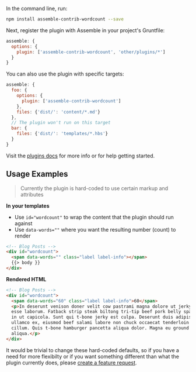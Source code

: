 In the command line, run:

```bash
npm install assemble-contrib-wordcount --save
```

Next, register the plugin with Assemble in your project's Gruntfile:

```js
assemble: {
  options: {
    plugin: ['assemble-contrib-wordcount', 'other/plugins/*']
  }
}
```
You can also use the plugin with specific targets:

```js
assemble: {
  foo: {
    options: {
      plugin: ['assemble-contrib-wordcount']
    },
    files: {'dist/': 'content/*.md'}
  },
  // The plugin won't run on this target
  bar: {
    files: {'dist/': 'templates/*.hbs'}
  }
}
```

Visit the [plugins docs](http://assemble.io/plugins/) for more info or for help getting started.


## Usage Examples

> Currently the plugin is hard-coded to use certain markup and attributes

**In your templates**

* Use `id="wordcount"` to wrap the content that the plugin should run against
* Use `data-words=""` where you want the resulting number (count) to render

```html
<!-- Blog Posts -->
<div id="wordcount">
  <span data-words="" class="label label-info"></span>
  {{> body }}
</div>
```

**Rendered HTML**

```html
<!-- Blog Posts -->
<div id="wordcount">
  <span data-words="60" class="label label-info">60</span>
  <p>In deserunt venison doner velit cow pastrami magna dolore ut jerky proident
  esse laborum. Fatback strip steak biltong tri-tip beef pork belly spare ribs
  in ut capicola. Sunt qui t-bone jerky est culpa. Deserunt duis adipisicing
  ullamco ex, eiusmod beef salami labore non chuck occaecat tenderloin shank
  cillum. Quis t-bone hamburger pancetta aliqua dolor. Magna eu ground round
  aliqua.</p>
</div>
```
It would be trivial to change these hard-coded defaults, so if you have a need for more flexibilty or if you want something different than what the plugin currently does, please [create a feature request](https://github.com/jonschlinkert/assemble-contrib-wordcount/issues).
